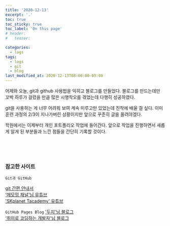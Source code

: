 ```yaml
---
title: '2020-12-13'
excerpt: '.'
toc: true
toc_sticky: true
toc_label: 'On this page'
# header:
#   teaser:

categories:
  - logs
tags:
  - logs
  - git
  - blog
last_modified_at: 2020-12-13T08:06:00-05:00
---
```


어제와 오늘, git과 github 사용법을 익히고 블로그를 만들었다.
블로그를 만드는데만 꼬박 하루가 걸렸을 만큼 많은 시행착오를 겪었는데 다행히 성공하였다.

git을 사용하는 게 너무 어려워 보여 계속 미루고만 있었는데 진작에 배울 걸 싶다.
이미 훈련 과정의 2/3이 지나가버린 상황이지만 앞으로 꾸준히 글을 올려야겠다.

학원에서는 이제부터 개인 포트폴리오 작업에 들어간다.
앞으로 작업을 진행하면서 새롭게 알게 된 부분들과 느낀 점들을 간단히 기록할 것이다.

<br />
<br />
<br />

### 참고한 사이트

`Git과 GitHub`

[git 간편 안내서](https://rogerdudler.github.io/git-guide/index.ko.html) <br />
['메모밍 채널'님 유튜브](https://www.youtube.com/watch?v=tC8Xj_Bf8Fw) <br />
['SKplanet Tacademy' 유튜브](https://www.youtube.com/watch?v=YQat_D1C-ps) <br />

`GitHub Pages Blog`
['두지'님 블로그](http://blog.naver.com/PostView.nhn?blogId=success1834&logNo=221473763444&parentCategoryNo=&categoryNo=15&viewDate=&isShowPopularPosts=false&from=postView) <br />
['취미로 코딩하는 개발자'님 블로그](https://devinlife.com/categories/#howto-github-pages)
